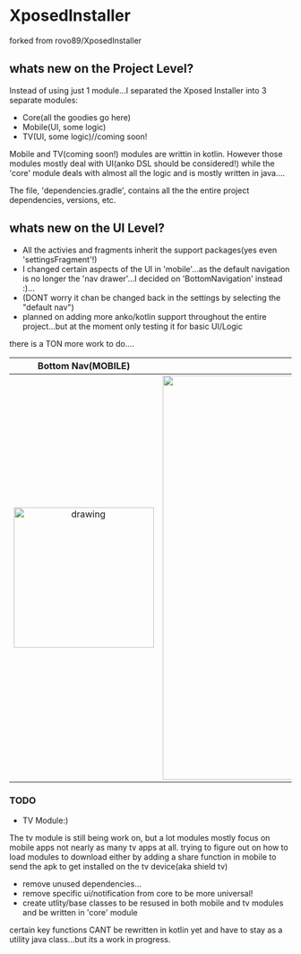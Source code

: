 # XposedInstaller

forked from rovo89/XposedInstaller

## whats new on the Project Level?
Instead of using just 1 module...I separated the Xposed Installer into 3 separate modules:

- Core(all the goodies go here)
- Mobile(UI, some logic)
- TV(UI, some logic)//coming soon!

Mobile and TV(coming soon!) modules are writtin in kotlin. However those modules mostly deal with UI(anko DSL should be considered!) while the 'core' module deals with almost all the logic and is mostly written in java....

The file, 'dependencies.gradle', contains all the the entire project dependencies, versions, etc.
 
## whats new on the UI Level?

- All the activies and fragments inherit the support packages(yes even 'settingsFragment'!)
- I changed certain aspects of the UI in 'mobile'...as the default navigation is no longer the 'nav drawer'...I decided on 'BottomNavigation' instead :)...
- (DONT worry it chan be changed back in the settings by selecting the "default nav")
- planned on adding more anko/kotlin support throughout the entire project...but at the moment only testing it for basic UI/Logic

there is a TON more work to do....

Bottom Nav(MOBILE)         |            TV
:-------------------------:|:-------------------------:
<img src="https://raw.githubusercontent.com/Xstar97/XposedInstaller/master/screenshots/StatusInstallerFragmentNavBottom.png" alt="drawing" width="250px"/>                             | <img src="https://raw.githubusercontent.com/Xstar97/XposedInstaller/master/screenshots/emptyTV.png" alt="drawing" width="720px"/>
 
### TODO

- TV Module:)

The tv module is still being work on, but a lot modules mostly focus on mobile apps not nearly as many tv apps at all.
trying to figure out on how to load modules to download either by adding a share function in mobile to send the apk to get installed on the tv device(aka shield tv)

- remove unused dependencies...
- remove specific ui/notification from core to be more universal!
- create utlity/base classes to be resused in both mobile and tv modules and be written in 'core' module

certain key functions CANT be rewritten in kotlin yet and have to stay as a utility java class...but its a work in progress.
